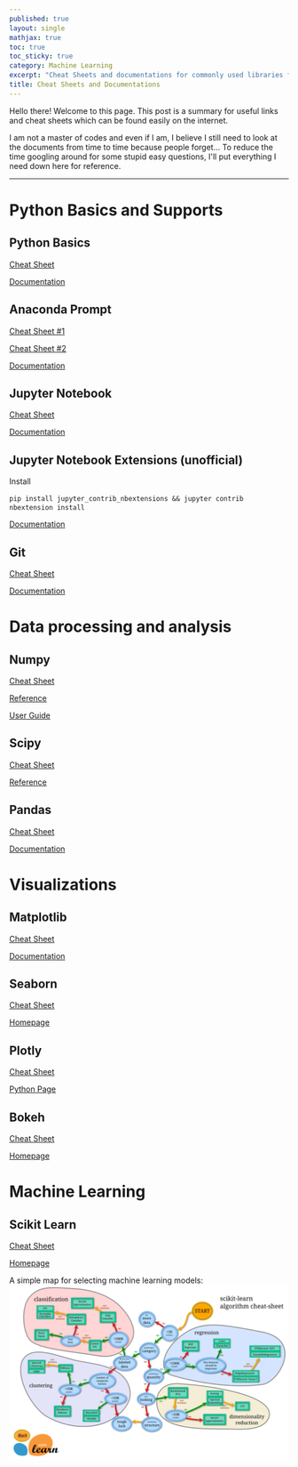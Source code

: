 ```yaml
---
published: true
layout: single
mathjax: true
toc: true
toc_sticky: true
category: Machine Learning
excerpt: "Cheat Sheets and documentations for commonly used libraries for data science projects"
title: Cheat Sheets and Documentations
---
```


Hello there! Welcome to this page. This post is a summary for useful links and cheat sheets which can be found easily on the internet.

I am not a master of codes and even if I am, I believe I still need to look at the documents from time to time because people forget... To reduce the time googling around for some stupid easy questions, I'll put everything I need down here for reference.

-------

# Python Basics and Supports

## Python Basics
[Cheat Sheet](/images/cheat_sheet/dataCamp/python_basics.pdf)

[Documentation](https://www.python.org/doc/)

## Anaconda Prompt
[Cheat Sheet #1](/images/cheat_sheet/conda-cheatsheet.pdf)

[Cheat Sheet #2](https://kapeli.com/cheat_sheets/Conda.docset/Contents/Resources/Documents/index)

[Documentation](https://conda.io/docs/)

## Jupyter Notebook
[Cheat Sheet](/images/cheat_sheet/dataCamp/Jupyter_Notebook.pdf)

[Documentation](https://jupyter-notebook.readthedocs.io/en/stable/)

## Jupyter Notebook Extensions (unofficial)

Install
```
pip install jupyter_contrib_nbextensions && jupyter contrib nbextension install
```
[Documentation](https://jupyter-contrib-nbextensions.readthedocs.io/en/latest/)

## Git
[Cheat Sheet](/images/cheat_sheet/git.pdf)

[Documentation](https://git-scm.com/docs/gitcredentials)

# Data processing and analysis

## Numpy
[Cheat Sheet](/images/cheat_sheet/dataCamp/NumPy_Basics.pdf)

[Reference](https://docs.scipy.org/doc/numpy/reference/)

[User Guide](https://docs.scipy.org/doc/numpy/user/)

## Scipy
[Cheat Sheet](/images/cheat_sheet/dataCamp/SciPy_Linear_Algebra.pdf)

[Reference](https://docs.scipy.org/doc/scipy/reference/)


## Pandas
[Cheat Sheet](/images/cheat_sheet/dataCamp/Pandas_Basics.pdf)

[Documentation](https://pandas.pydata.org/pandas-docs/stable/)

# Visualizations

## Matplotlib
[Cheat Sheet](/images/cheat_sheet/dataCamp/Matplotlib.pdf)

[Documentation](https://matplotlib.org/contents.html#)

## Seaborn
[Cheat Sheet](/images/cheat_sheet/dataCamp/Seaborn.pdf)

[Homepage](https://seaborn.pydata.org/)

## Plotly
[Cheat Sheet](/images/cheat_sheet/cheat_sheet_Plotly.pdf)

[Python Page](https://plot.ly/python/)


## Bokeh
[Cheat Sheet](/images/cheat_sheet/dataCamp/Bokeh.pdf)

[Homepage](https://bokeh.pydata.org/en/latest/)

# Machine Learning

## Scikit Learn
[Cheat Sheet](/images/cheat_sheet/dataCamp/Scikit_Learn.pdf)

[Homepage](https://scikit-learn.org/stable/documentation.html)

A simple map for selecting machine learning models:
![scikit_learn_map](/images/cheat_sheet/Scikit_learn_map.png)
